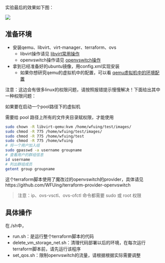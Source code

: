 
实验最后的效果如下图：

![](img/apvm.png)

## 准备环境

- 安装qemu、libvirt、virt-manager、terraform、ovs
  - libvirt操作请见 [libvirt常用操作](docs/libvirt-tutorial.md)
  - openvswitch操作请见 [openvswitch操作](docs/ovs-tutorial.md)
- 拿到已经准备好的ubuntu镜像，用config.xml实现安装
  - 如果你想研究qemu的虚拟机中的配置，可以看 [qemu虚拟机中的环境配置](docs/qemu-vm-preparation.md)

注意：这边会有很多linux的权限问题，请按照报错提示慢慢解决！下面给出其中一种权限问题：

如果要在启动一个pool路径下的虚拟机 

需要给 pool 路径上所有的文件夹目录赋权限，才能使用

```sh
sudo chown -R libvirt-qemu:kvm /home/wfuing/test/images/
sudo chmod -R 775 /home/wfuing/test/images/
sudo chmod -R 775 /home/wfuing/test
sudo chmod -R 775 /home/wfuing
# 将一个用户加入组
sudo gpasswd -a username groupname
# 查看用户的群组信息
id username
# 列出群组成员
getent group groupname
```

这个terraform脚本使用了魔改过的openvswitch的provider，具体请见https://github.com/WFUing/terraform-provider-openvswitch

> 注意：ip、ovs-vsctl、ovs-ofctl 命令都需要 sudo 或 root 权限

## 具体操作

在./sh中，

- run.sh：是运行整个terraform脚本的代码
- delete_vm_storage_net.sh：清理代码部署以后的环境，在每次运行terraform脚本前，请先运行该程序
- set_qos.sh：限制openvswitch的流量，请根据根据实际需要调整

